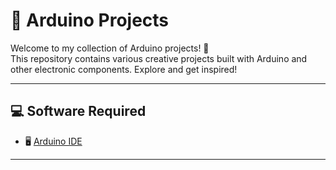 # 🌱 Arduino Projects

Welcome to my collection of Arduino projects! 🚀  
This repository contains various creative projects built with Arduino and other electronic components. Explore and get inspired! 

---

## 💻 Software Required
- 🖥️ [Arduino IDE](https://www.arduino.cc/en/software)

---
